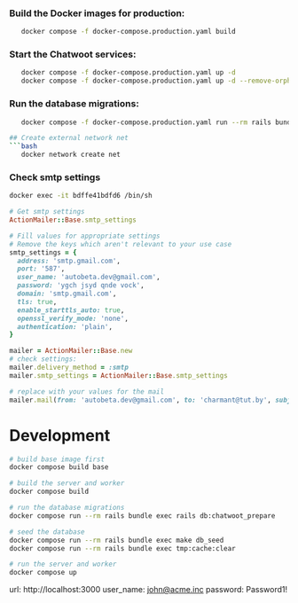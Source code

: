 ### Build the Docker images for production:
```bash
   docker compose -f docker-compose.production.yaml build
```
### Start the Chatwoot services:
```bash
   docker compose -f docker-compose.production.yaml up -d
   docker compose -f docker-compose.production.yaml up -d --remove-orphans
```
### Run the database migrations:
```bash
   docker compose -f docker-compose.production.yaml run --rm rails bundle exec rails db:chatwoot_prepare

## Create external network net
```bash
   docker network create net
```

### Check smtp settings
```bash
docker exec -it bdffe41bdfd6 /bin/sh
```
```ruby
# Get smtp settings
ActionMailer::Base.smtp_settings

# Fill values for appropriate settings
# Remove the keys which aren't relevant to your use case
smtp_settings = {
  address: 'smtp.gmail.com',
  port: '587',
  user_name: 'autobeta.dev@gmail.com',
  password: 'ygch jsyd qnde vock',
  domain: 'smtp.gmail.com',
  tls: true,
  enable_starttls_auto: true,
  openssl_verify_mode: 'none',
  authentication: 'plain',
}

mailer = ActionMailer::Base.new
# check settings:
mailer.delivery_method = :smtp
mailer.smtp_settings = ActionMailer::Base.smtp_settings

# replace with your values for the mail
mailer.mail(from: 'autobeta.dev@gmail.com', to: 'charmant@tut.by', subject: 'test', body: "Hello, you've got mail!").deliver
```



# Development

```bash
# build base image first
docker compose build base

# build the server and worker
docker compose build

# run the database migrations
docker compose run --rm rails bundle exec rails db:chatwoot_prepare

# seed the database
docker compose run --rm rails bundle exec make db_seed
docker compose run --rm rails bundle exec tmp:cache:clear

# run the server and worker
docker compose up


```
url: http://localhost:3000
user_name: john@acme.inc
password: Password1!